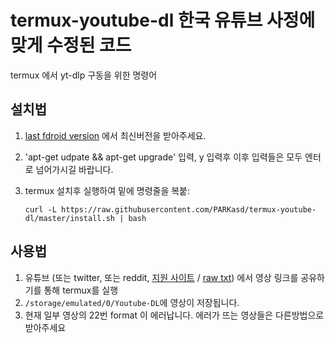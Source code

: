 # termux-youtube-dl 한국 유튜브 사정에 맞게 수정된 코드

termux 에서 yt-dlp 구동을 위한 명령어

## 설치법

1. [last fdroid version](https://f-droid.org/en/packages/com.termux/) 에서 최신버전을 받아주세요.
2. 'apt-get udpate && apt-get upgrade' 입력, y 입력후 이후 입력들은 모두 엔터로 넘어가시길 바랍니다.
3. termux 설치후 실행하여 밑에 명령줄을 복붙:

   `curl -L https://raw.githubusercontent.com/PARKasd/termux-youtube-dl/master/install.sh | bash`
## 사용법

1. 유튜브 (또는 twitter, 또는 reddit, [지원 사이트](https://github.com/yt-dlp/yt-dlp/blob/master/supportedsites.md) / [raw txt](https://raw.githubusercontent.com/yt-dlp/yt-dlp/master/supportedsites.md)) 에서 영상 링크를 공유하기를 통해 termux를 실행
2. `/storage/emulated/0/Youtube-DL`에 영상이 저장됩니다.
3. 현재 일부 영상의 22번 format 이 에러납니다. 에러가 뜨는 영상들은 다른방법으로 받아주세요
